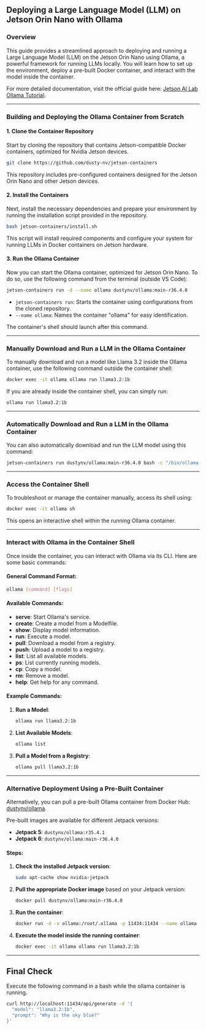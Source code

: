 ## Deploying a Large Language Model (LLM) on Jetson Orin Nano with Ollama

### Overview

This guide provides a streamlined approach to deploying and running a Large Language Model (LLM) on the Jetson Orin Nano using Ollama, a powerful framework for running LLMs locally. You will learn how to set up the environment, deploy a pre-built Docker container, and interact with the model inside the container.

For more detailed documentation, visit the official guide here: [Jetson AI Lab Ollama Tutorial](https://www.jetson-ai-lab.com/tutorial_ollama.html).

---

### Building and Deploying the Ollama Container from Scratch

#### 1. Clone the Container Repository

Start by cloning the repository that contains Jetson-compatible Docker containers, optimized for Nvidia Jetson devices.

```bash
git clone https://github.com/dusty-nv/jetson-containers
```

This repository includes pre-configured containers designed for the Jetson Orin Nano and other Jetson devices.

#### 2. Install the Containers

Next, install the necessary dependencies and prepare your environment by running the installation script provided in the repository.

```bash
bash jetson-containers/install.sh
```

This script will install required components and configure your system for running LLMs in Docker containers on Jetson hardware.

#### 3. Run the Ollama Container

Now you can start the Ollama container, optimized for Jetson Orin Nano. To do so, use the following command from the terminal (outside VS Code):

```bash
jetson-containers run -d --name ollama dustynv/ollama:main-r36.4.0

```

- `jetson-containers run`: Starts the container using configurations from the cloned repository.
- `--name ollama`: Names the container "ollama" for easy identification.

The container's shell should launch after this command.

---

### Manually Download and Run a LLM in the Ollama Container

To manually download and run a model like Llama 3.2 inside the Ollama container, use the following command outside the container shell:

```bash
docker exec -it ollama ollama run llama3.2:1b
```

If you are already inside the container shell, you can simply run:

```bash
ollama run llama3.2:1b
```

---

### Automatically Download and Run a LLM in the Ollama Container

You can also automatically download and run the LLM model using this command:

```bash
jetson-containers run dustynv/ollama:main-r36.4.0 bash -c "/bin/ollama serve & sleep 5; ollama run llama3.2:1b"
```

---

### Access the Container Shell

To troubleshoot or manage the container manually, access its shell using:

```bash
docker exec -it ollama sh
```

This opens an interactive shell within the running Ollama container.

---

### Interact with Ollama in the Container Shell

Once inside the container, you can interact with Ollama via its CLI. Here are some basic commands:

#### General Command Format:

```bash
ollama [command] [flags]
```

#### Available Commands:

- **serve**: Start Ollama's service.
- **create**: Create a model from a Modelfile.
- **show**: Display model information.
- **run**: Execute a model.
- **pull**: Download a model from a registry.
- **push**: Upload a model to a registry.
- **list**: List all available models.
- **ps**: List currently running models.
- **cp**: Copy a model.
- **rm**: Remove a model.
- **help**: Get help for any command.

#### Example Commands:

1. **Run a Model**:
   ```bash
   ollama run llama3.2:1b
   ```

2. **List Available Models**:
   ```bash
   ollama list
   ```

3. **Pull a Model from a Registry**:
   ```bash
   ollama pull llama3.2:1b
   ```

---

### Alternative Deployment Using a Pre-Built Container

Alternatively, you can pull a pre-built Ollama container from Docker Hub: [dustynv/ollama](https://hub.docker.com/r/dustynv/ollama).

Pre-built images are available for different Jetpack versions:

- **Jetpack 5**: `dustynv/ollama:r35.4.1`
- **Jetpack 6**: `dustynv/ollama:main-r36.4.0`

#### Steps:

1. **Check the installed Jetpack version**:

   ```bash
   sudo apt-cache show nvidia-jetpack
   ```

2. **Pull the appropriate Docker image** based on your Jetpack version:

   ```bash
   docker pull dustynv/ollama:main-r36.4.0
   ```

3. **Run the container**:

   ```bash
   docker run -d -v ollama:/root/.ollama -p 11434:11434 --name ollama dustynv/ollama:main-r36.4.0
   ```

4. **Execute the model inside the running container**:

   ```bash
   docker exec -it ollama ollama run llama3.2:1b
   ```

---

## Final Check

Execute the following command in a bash while the ollama container is running.

```bash
curl http://localhost:11434/api/generate -d '{
  "model": "llama3.2:1b",
  "prompt": "Why is the sky blue?"
}'
```
